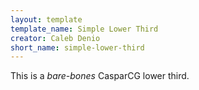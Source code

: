 ```yaml
---
layout: template
template_name: Simple Lower Third
creator: Caleb Denio
short_name: simple-lower-third
---
```


This is a *bare-bones* CasparCG lower third.
